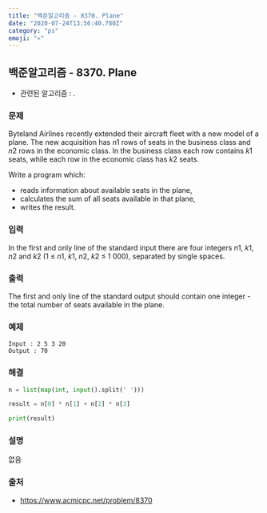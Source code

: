 ```yaml
---
title: "백준알고리즘 - 8370. Plane"
date: "2020-07-24T13:56:40.780Z"
category: "ps"
emoji: "✈️"
---
```


## 백준알고리즘 - 8370. Plane

- 관련된 알고리즘 : .

### 문제

Byteland Airlines recently extended their aircraft fleet with a new model of a plane. The new acquisition has *n*1 rows of seats in the business class and *n*2 rows in the economic class. In the business class each row contains *k*1 seats, while each row in the economic class has *k*2 seats.

Write a program which:

- reads information about available seats in the plane,
- calculates the sum of all seats available in that plane,
- writes the result.

### 입력

In the first and only line of the standard input there are four integers *n*1, *k*1, *n*2 and *k*2 (1 ≤ *n*1, *k*1, *n*2, *k*2 ≤ 1 000), separated by single spaces.

### 출력

The first and only line of the standard output should contain one integer - the total number of seats available in the plane.

### 예제

```
Input : 2 5 3 20
Output : 70
```

### 해결

```python
n = list(map(int, input().split(' ')))

result = n[0] * n[1] + n[2] * n[3]

print(result)
```

### 설명

없음

### 출처

- https://www.acmicpc.net/problem/8370
